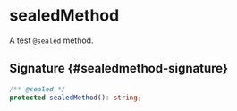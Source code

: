 # sealedMethod

A test `@sealed` method.

## Signature {#sealedmethod-signature}

```typescript
/** @sealed */
protected sealedMethod(): string;
```